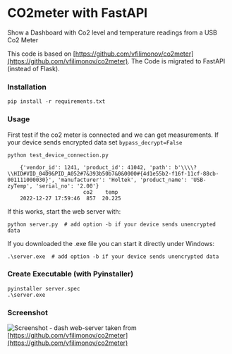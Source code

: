 # CO2meter with FastAPI
Show a Dashboard with Co2 level and temperature readings from a USB Co2 Meter

This code is based on [https://github.com/vfilimonov/co2meter](https://github.com/vfilimonov/co2meter).
The Code is migrated to FastAPI (instead of Flask).


### Installation

	pip install -r requirements.txt

### Usage
First test if the co2 meter is connected and we can get measurements. If your device sends encrypted data set ```bypass_decrypt=False```

    python test_device_connection.py  

        {'vendor_id': 1241, 'product_id': 41042, 'path': b'\\\\?\\HID#VID_04D9&PID_A052#7&393b50b7&0&0000#{4d1e55b2-f16f-11cf-88cb-001111000030}', 'manufacturer': 'Holtek', 'product_name': 'USB-zyTemp', 'serial_no': '2.00'}
                            co2    temp
        2022-12-27 17:59:46  857  20.225

If this works, start the web server with:

    python server.py  # add option -b if your device sends unencrypted data

If you downloaded the .exe file you can start it directly under Windows:

    .\server.exe  # add option -b if your device sends unencrypted data


### Create Executable (with Pyinstaller)
    pyinstaller server.spec
    .\server.exe 


### Screenshot
![Screenshot - dash web-server](https://user-images.githubusercontent.com/1324881/36342020-0c2df1ac-13f8-11e8-978a-b1e3e92a3ea4.png)
taken from [https://github.com/vfilimonov/co2meter](https://github.com/vfilimonov/co2meter)